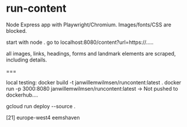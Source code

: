 # run-content


Node Express app with Playwright/Chromium. 
Images/fonts/CSS are blocked.

start with node .
go to localhost:8080/content?url=https://.....

all images, links, headings, forms and landmark elements are scraped, including details.

===

local testing:
docker build -t janwillemwilmsen/runcontent:latest .
docker run -p 3000:8080 janwillemwilmsen/runcontent:latest
-> Not pushed to dockerhub....

gcloud run deploy --source .

 [21] europe-west4 eemshaven